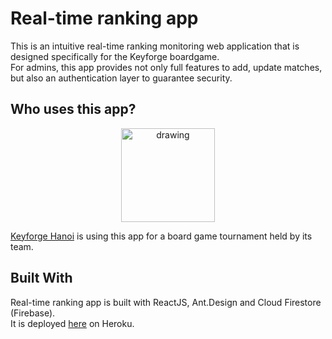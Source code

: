 # Real-time ranking app

This is an intuitive real-time ranking monitoring web application that is designed specifically for the Keyforge boardgame.  
For admins, this app provides not only full features to add, update matches, but also an authentication layer to guarantee security.

## Who uses this app?
<p align="center">
<img src="https://keyforgehanoi.herokuapp.com/static/media/logo.6be4c727.png" alt="drawing" width="150" height="150"/>
<p/>

[Keyforge Hanoi](https://keyforgehanoi.herokuapp.com/) is using this app for a board game tournament held by its team.

## Built With
Real-time ranking app is built with ReactJS, Ant.Design and Cloud Firestore (Firebase).  
It is deployed [here](https://keyforgehanoi.herokuapp.com/) on Heroku.

